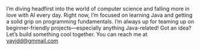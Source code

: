 I’m diving headfirst into the world of computer science and falling more in love with AI every day. Right now, I’m focused on learning Java and getting a solid grip on programming fundamentals.
I’m always up for teaming up on beginner-friendly projects—especially anything Java-related! Got an idea? Let’s build something cool together.
 You can reach me at yayjdd@gmmail.com

